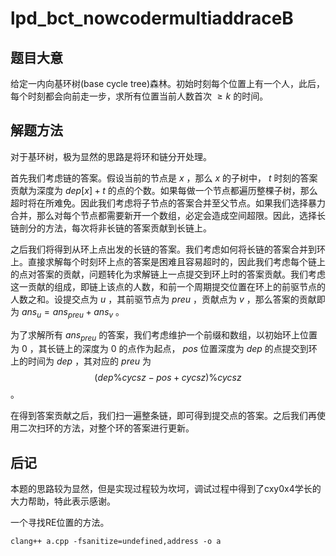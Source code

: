 # lpd_bct_nowcodermultiaddraceB

## 题目大意

给定一内向基环树(base cycle tree)森林。初始时刻每个位置上有一个人，此后，每个时刻都会向前走一步，求所有位置当前人数首次 $\geq k$ 的时间。

## 解题方法

对于基环树，极为显然的思路是将环和链分开处理。

首先我们考虑链的答案。假设当前的节点是 $x$ ，那么 $x$ 的子树中， $t$ 时刻的答案贡献为深度为 $dep[x] + t$ 的点的个数。如果每做一个节点都遍历整棵子树，那么超时将在所难免。因此我们考虑将子节点的答案合并至父节点。如果我们选择暴力合并，那么对每个节点都需要新开一个数组，必定会造成空间超限。因此，选择长链剖分的方法，每次将非长链的答案贡献到长链上。

之后我们将得到从环上点出发的长链的答案。我们考虑如何将长链的答案合并到环上。直接求解每个时刻环上点的答案是困难且容易超时的，因此我们考虑每个链上的点对答案的贡献，问题转化为求解链上一点提交到环上时的答案贡献。我们考虑这一贡献的组成，即链上该点的人数，和前一个周期提交位置在环上的前驱节点的人数之和。设提交点为 $u$ ，其前驱节点为 $preu$ ，贡献点为 $v$ ，那么答案的贡献即为 $ans_u = ans_{preu} + ans_v$ 。

为了求解所有 $ans_{preu}$ 的答案，我们考虑维护一个前缀和数组，以初始环上位置为 $0$ ，其长链上的深度为 $0$ 的点作为起点， $pos$ 位置深度为 $dep$ 的点提交到环上的时间为 $dep$ ，其对应的 $preu$ 为 $$(dep \% cycsz - pos + cycsz) \% cycsz$$ 。

在得到答案贡献之后，我们扫一遍整条链，即可得到提交点的答案。之后我们再使用二次扫环的方法，对整个环的答案进行更新。

## 后记

本题的思路较为显然，但是实现过程较为坎坷，调试过程中得到了cxy0x4学长的大力帮助，特此表示感谢。

一个寻找RE位置的方法。

```shell
clang++ a.cpp -fsanitize=undefined,address -o a
```
